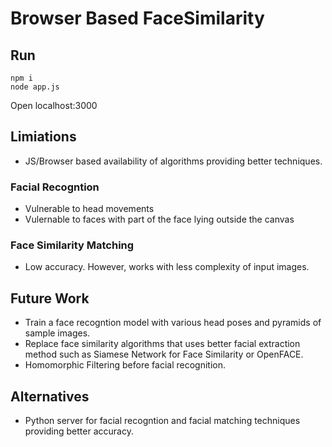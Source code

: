 # Browser Based FaceSimilarity

## Run

```
npm i
node app.js
```

Open localhost:3000

## Limiations

- JS/Browser based availability of algorithms providing better techniques.

### Facial Recogntion
- Vulnerable to head movements
- Vulernable to faces with part of the face lying outside the canvas

### Face Similarity Matching
- Low accuracy. However, works with less complexity of input images.

## Future Work
- Train a face recogntion model with various head poses and pyramids of sample images.
- Replace face similarity algorithms that uses better facial extraction method such as Siamese Network for Face Similarity or OpenFACE.
- Homomorphic Filtering before facial recognition.

## Alternatives
- Python server for facial recogntion and facial matching techniques providing better accuracy.

